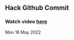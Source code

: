 
 ## Hack Github Commit 
 ### Watch video <a href="https://www.youtube.com">here</a> 
 Mon 16 May 2022 
